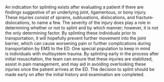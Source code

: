 An indication for splinting exists after evaluating a patient if there are findings suggestive of an underlying joint, ligamentous, or bony injury. These injuries consist of sprains, subluxations, dislocations, and fracture-dislocations, to name a few. The severity of the injury does play a role in determining whether or not to splint and by which manner; however, it is not the only determining factor. By splinting these individuals prior to transportation, it will hopefully prevent further movement into the joint barrier, which can cause worsening pain or further complications during transportation by EMS to the ED. One special population to keep in mind is individuals with multisystem trauma. By splinting early in the process after initial resuscitation, the team can ensure that these injuries are stabilized, assist in pain management, and may aid in avoiding overlooking these injuries once the patient arrives at the ED. The decision to splint should be made early on after the initial history and examination are completed.